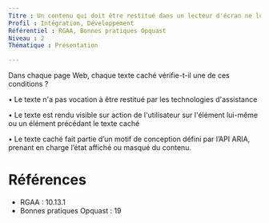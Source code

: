 ```yaml
---
Titre : Un contenu qui doit être restitué dans un lecteur d'écran ne lui est pas dissimulé.
Profil : Intégration, Développement
Référentiel : RGAA, Bonnes pratiques Opquast
Niveau : 2
Thématique : Présentation

---
```

Dans chaque page Web, chaque texte caché vérifie-t-il une de ces conditions ?

• Le texte n'a pas vocation à être restitué par les technologies d'assistance

• Le texte est rendu visible sur action de l'utilisateur sur l'élément lui-même ou un élément précédant le texte caché

• Le texte caché fait partie d’un motif de conception défini par l’API ARIA, prenant en charge l’état affiché ou masqué du contenu.

# Références

*   RGAA : 10.13.1
*   Bonnes pratiques Opquast : 19